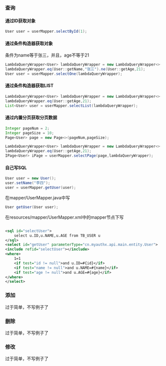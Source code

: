 ### 查询

#### 通过ID获取对象

```java
User user = userMapper.selectById(1);
```

#### 通过条件构造器获取对象

条件为name等于张三，并且，age不等于21

```java
LambdaQueryWrapper<User> lambdaQueryWrapper = new LambdaQueryWrapper<>();
lambdaQueryWrapper.eq(User::getName,"张三").ne(User::getAge,21);
User user = userMapper.selectOne(lambdaQueryWrapper);
```

#### 通过条件构造器获取LIST

```java
LambdaQueryWrapper<User> lambdaQueryWrapper = new LambdaQueryWrapper<>();
lambdaQueryWrapper.eq(User::getAge,21);
List<User> user = userMapper.selectList(lambdaQueryWrapper);
```

#### 通过内置分页获取分页数据

```java
Integer pageNum = 2;
Integer pageSize = 10;
Page<User> page = new Page<>(pageNum,pageSize);

LambdaQueryWrapper<User> lambdaQueryWrapper = new LambdaQueryWrapper<>();
lambdaQueryWrapper.eq(User::getAge,21);
IPage<User> iPage = userMapper.selectPage(page,lambdaQueryWrapper);
```

#### 自己写SQL

```java
User user = new User();
user.setName("李四");
user = userMapper.getUser(user);
```

在mapper/UserMapper.java中写

```java
User getUser(User user);
```

在resources/mapper/UserMapper.xml中的mapper节点下写

```xml

<sql id="selectUser">
    select u.ID,u.NAME,u.AGE from TB_USER u
</sql>
<select id="getUser" parameterType="cn.myauthx.api.main.entity.User">
<include refid="selectUser"></include>
<where>
    1=1
    <if test="id != null">and u.ID=#{id}</if>
    <if test="name != null">and u.NAME=#{name}</if>
    <if test="age != null">and u.AGE=#{age}</if>
</where>
</select>
```

### 添加

过于简单，不写例子了

### 删除

过于简单，不写例子了

### 修改

过于简单，不写例子了


